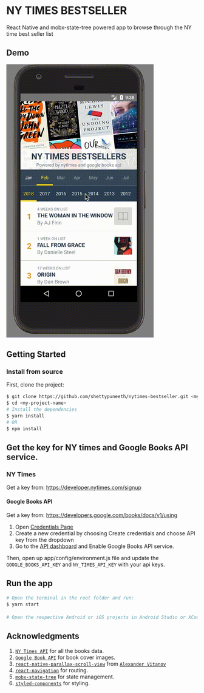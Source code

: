 # NY TIMES BESTSELLER 
React Native and mobx-state-tree powered app to browse through the NY time best seller list

## Demo
![](./demo-android.gif)

## Getting Started

### Install from source

First, clone the project:

```bash
$ git clone https://github.com/shettypuneeth/nytimes-bestseller.git <my-project-name>
$ cd <my-project-name>
# Install the dependencies
$ yarn install
# OR
$ npm install
```

## Get the key for NY times and Google Books API service.

### NY Times
Get a key from: https://developer.nytimes.com/signup

#### Google Books API
Get a key from: https://developers.google.com/books/docs/v1/using
  1. Open [Credentials Page](https://console.developers.google.com/apis/credentials?project=_)
  2. Create a new credential by choosing Create credentials and choose API key from the dropdown
  3. Go to the [API dashboard](https://console.developers.google.com/apis/dashboard) and Enable Google Books API service.

Then, open up app/config/environment.js file and update the `GOOGLE_BOOKS_API_KEY` and `NY_TIMES_API_KEY` with your api keys.

## Run the app

```bash
# Open the terminal in the root folder and run:
$ yarn start

# Open the respective Android or iOS projects in Android Studio or XCode and run the project.
```

## Acknowledgments
1. [`NY Times API`](https://developer.nytimes.com/) for all the books data.
2. [`Google Book API`](https://developers.google.com/books/) for book cover images.
3. [`react-native-parallax-scroll-view`](https://github.com/i6mi6/react-native-parallax-scroll-view) from [`Alexander Vitanov`](https://github.com/i6mi6)
4. [`react-navigation`](https://reactnavigation.org/) for routing.
5. [`mobx-state-tree`](https://github.com/mobxjs/mobx-state-tree) for state management.
6. [`styled-components`](https://www.styled-components.com/docs/basics#react-native) for styling.
